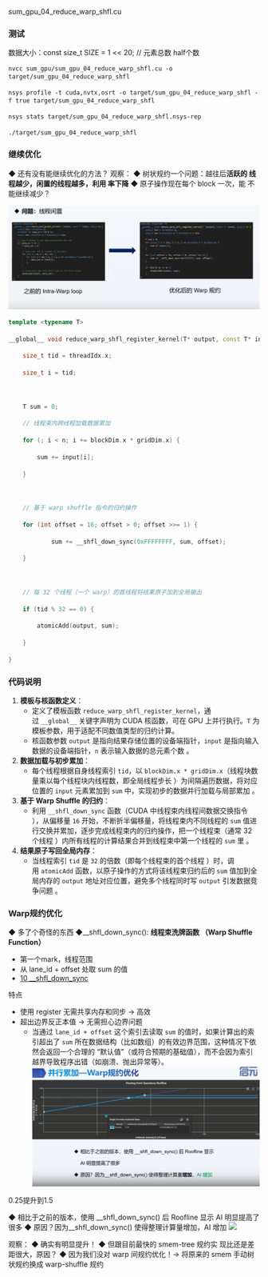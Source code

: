 sum_gpu_04_reduce_warp_shfl.cu
### 测试
数据大小：const size_t SIZE = 1 << 20; // 元素总数 half个数
```
nvcc sum_gpu/sum_gpu_04_reduce_warp_shfl.cu -o target/sum_gpu_04_reduce_warp_shfl

nsys profile -t cuda,nvtx,osrt -o target/sum_gpu_04_reduce_warp_shfl -f true target/sum_gpu_04_reduce_warp_shfl

nsys stats target/sum_gpu_04_reduce_warp_shfl.nsys-rep

./target/sum_gpu_04_reduce_warp_shfl

```
### 继续优化


◆ 还有没有能继续优化的方法？ 
观察： 
◆ 树状规约一个问题：越往后**活跃的 线程越少，闲置的线程越多，利用 率下降** 
◆ 原子操作现在每个 block 一次，能 不能继续减少？

![](asserts/Pasted%20image%2020250820110604.png)
```c++
template <typename T>

__global__ void reduce_warp_shfl_register_kernel(T* output, const T* input, size_t n) {

    size_t tid = threadIdx.x;

    size_t i = tid;

  

    T sum = 0;

    // 线程束内跨线程加载数据累加

    for (; i < n; i += blockDim.x * gridDim.x) {

        sum += input[i];

    }

  

    // 基于 warp shuffle 指令的归约操作

    for (int offset = 16; offset > 0; offset >>= 1) {

	        sum += __shfl_down_sync(0xFFFFFFFF, sum, offset);

    }

  

    // 每 32 个线程（一个 warp）的首线程将结果原子加到全局输出

    if (tid % 32 == 0) {

        atomicAdd(output, sum);

    }

}
```
### 代码说明

1. **模板与核函数定义**：
    - 定义了模板函数 `reduce_warp_shfl_register_kernel`，通过 `__global__` 关键字声明为 CUDA 核函数，可在 GPU 上并行执行。`T` 为模板参数，用于适配不同数值类型的归约计算。
    - 核函数参数 `output` 是指向结果存储位置的设备端指针，`input` 是指向输入数据的设备端指针，`n` 表示输入数据的总元素个数 。
2. **数据加载与初步累加**：
    - 每个线程根据自身线程索引 `tid`，以 `blockDim.x * gridDim.x`（线程块数量乘以每个线程块内线程数，即全局线程步长 ）为间隔遍历数据，将对应位置的 `input` 元素累加到 `sum` 中，实现初步的数据并行加载与局部累加 。
3. **基于 Warp Shuffle 的归约**：
    - 利用 `__shfl_down_sync` 函数（CUDA 中线程束内线程间数据交换指令 ），从偏移量 `16` 开始，不断折半偏移量，将线程束内不同线程的 `sum` 值进行交换并累加，逐步完成线程束内的归约操作，把一个线程束（通常 32 个线程 ）内所有线程的计算结果合并到线程束中第一个线程的 `sum` 里 。
4. **结果原子写回全局内存**：
    - 当线程索引 `tid` 是 `32` 的倍数（即每个线程束的首个线程 ）时，调用 `atomicAdd` 函数，以原子操作的方式将该线程束归约后的 `sum` 值加到全局内存的 `output` 地址对应位置，避免多个线程同时写 `output` 引发数据竞争问题 。


### Warp规约优化
◆ 多了个奇怪的东西 
◆__shfl_down_sync(): **线程束洗牌函数 （Warp Shuffle Function）**
- 第一个mark，线程范围
- 从 lane_id + offset 处取 sum 的值 
- [10 __shfl_down_sync](10%20__shfl_down_sync.md)

特点
- 使用 register 无需共享内存和同步 → 高效 
-  超出边界反正本值 → 无需担心边界问题
	- 当通过 `lane_id + offset` 这个索引去读取 `sum` 的值时，如果计算出的索引超出了 `sum` 所在数据结构（比如数组）的有效边界范围，这种情况下依然会返回一个合理的 “默认值”（或符合预期的基础值），而不会因为索引越界导致程序出错（如崩溃、抛出异常等）。
![](asserts/Pasted%20image%2020250820125500.png)

0.25提升到1.5

◆ 相比于之前的版本，使用 __shfl_down_sync() 后 Roofline 显示 AI 明显提高了很多 
◆ 原因？因为__shfl_down_sync() 使得整理计算量增加，AI 增加
![](asserts/Pasted%20image%2020250813154055.png)

观察： 
◆ 确实有明显提升！ 
◆ 但跟目前最快的 smem-tree 规约实 现比还是差距很大，原因？
◆ 因为我们没对 warp 间规约优化！→ 将原来的 smem 手动树状规约换成 warp-shuffle 规约